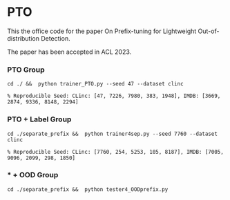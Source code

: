 # PTO

This the office code for the paper On Prefix-tuning for Lightweight Out-of-distribution Detection.

The paper has been accepted in ACL 2023.

### PTO Group

    cd ./ &&  python trainer_PTO.py --seed 47 --dataset clinc
    
    % Reproducible Seed: CLinc: [47, 7226, 7980, 383, 1948], IMDB: [3669, 2874, 9336, 8148, 2294]

### PTO + Label Group

    cd ./separate_prefix &&  python trainer4sep.py --seed 7760 --dataset clinc

    % Reproducible Seed: CLinc: [7760, 254, 5253, 105, 8187], IMDB: [7005, 9096, 2099, 298, 1850]

### * + OOD Group

    cd ./separate_prefix &&  python tester4_OODprefix.py